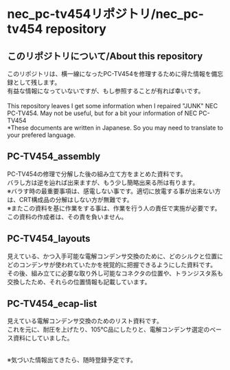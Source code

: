 # nec_pc-tv454リポジトリ/nec_pc-tv454 repository
## このリポジトリについて/About this repository
このリポジトリは、横一線になったPC-TV454を修理するために得た情報を備忘録として残します。<br>
有益な情報になっていないですが、もし参照することが有れば幸いです。<br>
<br>
This repository leaves I get some information when I repaired "JUNK" NEC PC-TV454. May not be useful, but for a bit your information of NEC PC-TV454<br>
*These documents are written in Japanese. So you may need to translate to your prefered language.

## PC-TV454_assembly
PC-TV454の修理で分解した後の組み立て方をまとめた資料です。<br>
バラし方は逆を辿れば出来ますが、もう少し簡略出来る所は有ります。<br>
※バラす時の最重要事項は、感電しない事です。適切に放電する事が出来ない方は、CRT構成品の分解はしない方が無難です。<br>
※またこの資料を基に作業をする事は、作業を行う人の責任で実施が必要です。この資料の作成者は、その責を負いません。<br>

## PC-TV454_layouts
見えている、かつ入手可能な電解コンデンサ交換のために、どのシルクと位置にどのコンデンサが使われていたかを視覚的に把握できるようにした資料です。<br>
その後、組み立てに必要な取り外し可能なコネクタの位置や、トランジスタ系も交換したため、それらの位置情報も記載しています。

## PC-TV454_ecap-list
見えている電解コンデンサ交換のためのリスト資料です。<br>
これを元に、耐圧を上げたり、105℃品にしたりと、電解コンデンサ選定のベース資料にしていました。<br>

<br>
※気づいた情報出てきたら、随時登録予定です。
